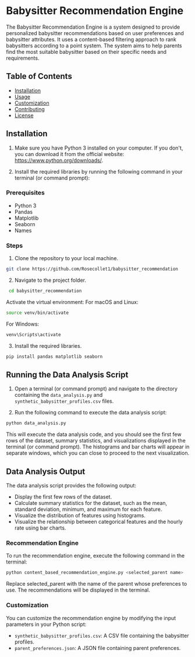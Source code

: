 # Babysitter Recommendation Engine

The Babysitter Recommendation Engine is a system designed to provide personalized babysitter recommendations based on user preferences and babysitter attributes. It uses a content-based filtering approach to rank babysitters according to a point system. The system aims to help parents find the most suitable babysitter based on their specific needs and requirements.

## Table of Contents

- [Installation](#installation)
- [Usage](#usage)
- [Customization](#customization)
- [Contributing](#contributing)
- [License](#license)

## Installation
1. Make sure you have Python 3 installed on your computer. If you don't, you can download it from the official website: https://www.python.org/downloads/.

2. Install the required libraries by running the following command in your terminal (or command prompt):
### Prerequisites

- Python 3
- Pandas
- Matplotlib
- Seaborn
- Names
### Steps

1. Clone the repository to your local machine.

```bash
git clone https://github.com/Rosecollet1/babysitter_recommendation
```

2. Navigate to the project folder.
```bash
 cd babysitter_recommendation
```

Activate the virtual environment:
For macOS and Linux:
```bash
source venv/bin/activate
```
For Windows:

```bash
venv\Scripts\activate
```

3. Install the required libraries.
```bash
pip install pandas matplotlib seaborn
```


## Running the Data Analysis Script

1. Open a terminal (or command prompt) and navigate to the directory containing the `data_analysis.py` and `synthetic_babysitter_profiles.csv` files.

2. Run the following command to execute the data analysis script:

```bash
python data_analysis.py
```

This will execute the data analysis code, and you should see the first few rows of the dataset, summary statistics, and visualizations displayed in the terminal (or command prompt). The histograms and bar charts will appear in separate windows, which you can close to proceed to the next visualization.

## Data Analysis Output

The data analysis script provides the following output:

- Display the first few rows of the dataset.
- Calculate summary statistics for the dataset, such as the mean, standard deviation, minimum, and maximum for each feature.
- Visualize the distribution of features using histograms.
- Visualize the relationship between categorical features and the hourly rate using bar charts.




### Recommendation Engine
To run the recommendation engine, execute the following command in the terminal:
```bash
python content_based_recommendation_engine.py <selected_parent name>
```

Replace selected_parent with the name of the parent whose preferences to use. The recommendations will be displayed in the terminal.

### Customization
You can customize the recommendation engine by modifying the input parameters in your Python script:

 - `synthetic_babysitter_profiles.csv`: A CSV file containing the babysitter profiles.
 - `parent_preferences.json`: A JSON file containing parent preferences.
